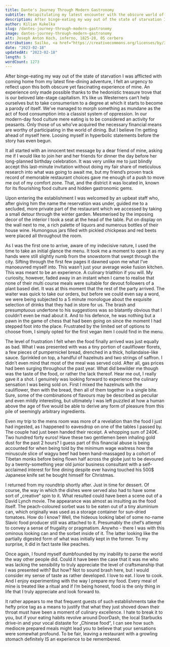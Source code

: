 ```yaml
---
title: Dante's Journey Through Modern Gastronomy
subtitle: Recapitulating my latest encounter with the obscure world of fine dining.
description: After binge-eating my way out of the state of starvation I was afflicted with coming home from my latest fine-dining adventure, I felt an urgency to reflect upon this both obscure yet fascinating experience of mine.
author: Kilian Kukelka
slug: /dantes-journey-through-modern-gastronomy
image: dantes-journey-through-modern-gastronomy
alt: Joseph Anton Koch, inferno, 1825-28, 05 cerbero
attribution: Sailko, <a href="https://creativecommons.org/licenses/by/3.0" target="_blank" class="hover:underline">CC BY 3.0</a>, via Wikimedia Commons
date: "2023-02-18"
updatedAt: "2023-02-18"
length: 5
wordCount: 1273
---
```


After binge-eating my way out of the state of starvation I was afflicted with coming home from my latest fine-dining adventure, I felt an urgency to reflect upon this both obscure yet fascinating experience of mine. An experience only made possible thanks to the hedonistic treasure trove that is our beloved late-stage capitalism. It’s like us Westerners can’t help ourselves but to take consumerism to a degree at which it starts to become a parody of itself. We’ve managed to morph something as mundane as the act of food consumption into a classist system of oppression. In our modern-day food culture mere eating is to be considered an activity for peasants. Only those of us who’ve acquired the necessary financial means are worthy of participating in the world of dining. But I believe I’m getting ahead of myself here. Loosing myself in hyperbolic statements before the story has even begun.

It all started with an innocent text message by a dear friend of mine, asking me if I would like to join her and her friends for dinner the day before her long-planned birthday celebration. It was very unlike me to just blindly accept this last-minute invitation without doing my fair share of meticulous research into what was going to await me, but my friend’s proven track record of memorable restaurant choices gave me enough of a push to move me out of my comfort zone. That, and the district it was located in, known for its flourishing food culture and hidden gastronomic gems.

Upon entering the establishment I was welcomed by an upbeat staff who, after giving him the name the reservation was under, guided me to a secluded, more private part of the restaurant which we accessed by taking a small detour through the winter garden. Mesmerised by the imposing decor of the interior I took a seat at the head of the table. Put on display on the wall next to me, a rich palette of liquors and numerous bottles of their house wine. Humongous jars filled with pickled chickpeas and red beets were placed all throughout the room.

As I was the first one to arrive, aware of my indecisive nature, I used the time to take an initial glance the menu. It took me a moment to open it as my hands were still slightly numb from the snowstorm that swept through the city. Sifting through the first few pages it dawned upon me what I’ve manoeuvred myself into. This wasn’t just your average woke fusion kitchen. This was meant to be an experience. A culinary triathlon if you will. My curiosity, however, faded away in an instant when I came to realise that none of their multi course meals were suitable for devout followers of a plant based diet. It was at this moment that the rest of the party arrived. The waiter was quick to take our orders, but before we could even say a word, we were being subjected to a 5 minute monologue about the exquisite selection of drinks that they had in store for us. The brash and presumptuous undertone to his suggestions was so blatantly obvious that I couldn’t even be mad about it. And to his defence, he was nothing but a pawn in the game of chess that had been going on since the moment I had stepped foot into the place. Frustrated by the limited set of options to choose from, I simply opted for the first vegan item I could find in the menu.

The level of frustration I felt when the food finally arrived was just equally as bad. What I was presented with was a tiny portion of cauliflower florets, a few pieces of pumpernickel bread, drenched in a thick, hollandaise-like sauce. Sprinkled on top, a handful of hazelnuts and two strings of saffron. I didn’t even mind that most of the meal was served cold. After all, gas prices had been surging throughout the past year. What did bewilder me though was the taste of the food, or rather the lack thereof. Hear me out, I really gave it a shot. I genuinely was looking forward to experience the culinary sensation I was being sold on. First I mixed the hazelnuts with the cauliflower, then with the bread, then all of them together in a single bite. Sure, some of the combinations of flavours may be described as peculiar and even mildly interesting, but ultimately I was left puzzled at how a human above the age of five would be able to derive any form of pleasure from this pile of seemingly arbitrary ingredients.

Even my trip to the mens room was more of a revelation than the food I just had ingested, as I happened to eavesdrop on one of the tables I passed by. The couple had just been handed their receipt. A whopping sum of 240€. Two hundred forty euros! Have these two gentlemen been inhaling gold dust for the past 2 hours? I guess part of this financial abuse is being accounted for when being told by the minimum wage waitress how the minuscule slice of wagyu beef had been hand-massaged by a cohort of Tibetan monks before being flown half across the globe just to be devoured by a twenty-something year old junior business consultant with a self-acclaimed interest for fine dining despite ever having touched his 500$ Japanese knife set he bought himself for Christmas.

I returned from my roundtrip shortly after. Just in time for dessert. Of course, the way in which the dishes were served also had to have some sort of „creative“ spin to it. What resulted could have been a scene out of a David Lynch movie. The appearance was almost as insulting as the food itself. The peach-coloured sorbet was to be eaten out of a tiny aluminium can, which originally was used as a storage container for sun-dried tomatoes. How do I know? Well, the hideous looking label of some no-name Slavic food producer still was attached to it. Presumably the chef’s attempt to convey a sense of frugality or pragmatism. Anywho - there I was with this ominous looking can and the sorbet inside of it. The latter looking like the partially digested form of what was initially kept in the former. To my surprise, it did in fact taste like peaches.

Once again, I found myself dumbfounded by my inability to parse the world the way other people did. Could it have been the case that it was me who was lacking the sensibility to truly appreciate the level of craftsmanship that I was presented with? But how? Not to sound brash here, but I would consider my sense of taste as rather developed. I love to eat. I love to cook. And I enjoy experimenting with the way I prepare my food. Every meal of mine is treated like a ritual and if I’m being honest, food is the only thing in life that I truly appreciate and look forward to.

It rather appears to me that frequent guests of such establishments take the hefty price tag as a means to justify that what they just shoved down their throat must have been a moment of culinary excellence. I hate to break it to you, but if your eating habits revolve around DoorDash, the local Starbucks drive-in and your vocal distaste for „Chinese food“, I can see how such mediocre prepared meals might lead you to believe that your sensations were somewhat profound. To be fair, leaving a restaurant with a growling stomach definitely IS an experience to be remembered.
